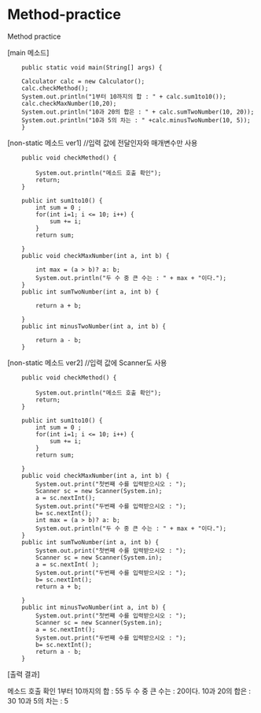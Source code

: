 # Method-practice
Method practice

[main 메소드]

		public static void main(String[] args) {

		Calculator calc = new Calculator();
		calc.checkMethod();
		System.out.println("1부터 10까지의 합 : " + calc.sum1to10());
		calc.checkMaxNumber(10,20);
		System.out.println("10과 20의 합은 : " + calc.sumTwoNumber(10, 20));
		System.out.println("10과 5의 차는 : " +calc.minusTwoNumber(10, 5));
		}
	
[non-static 메소드 ver1]  //입력 값에 전달인자와 매개변수만 사용

		public void checkMethod() {

			System.out.println("메소드 호출 확인");
			return;
		}

		public int sum1to10() {
			int sum = 0 ;
			for(int i=1; i <= 10; i++) {
				sum += i;
			}
			return sum;

		}
		public void checkMaxNumber(int a, int b) {

			int max = (a > b)? a: b;
			System.out.println("두 수 중 큰 수는 : " + max + "이다.");
		}
		public int sumTwoNumber(int a, int b) {

			return a + b;

		}
		public int minusTwoNumber(int a, int b) {

			return a - b;
		}
  
[non-static 메소드 ver2]  //입력 값에 Scanner도 사용

		public void checkMethod() {

			System.out.println("메소드 호출 확인");
			return;
		}

		public int sum1to10() {
			int sum = 0 ;
			for(int i=1; i <= 10; i++) {
				sum += i;
			}
			return sum;

		}
		public void checkMaxNumber(int a, int b) {
			System.out.print("첫번째 수를 입력받으시오 : ");
			Scanner sc = new Scanner(System.in);
			a = sc.nextInt();
			System.out.print("두번째 수를 입력받으시오 : ");
			b= sc.nextInt();
			int max = (a > b)? a: b;
			System.out.println("두 수 중 큰 수는 : " + max + "이다.");
		}
		public int sumTwoNumber(int a, int b) {
			System.out.print("첫번째 수를 입력받으시오 : ");
			Scanner sc = new Scanner(System.in);
			a = sc.nextInt( );
			System.out.print("두번째 수를 입력받으시오 : ");
			b= sc.nextInt();
			return a + b;

		}
		public int minusTwoNumber(int a, int b) {
			System.out.print("첫번째 수를 입력받으시오 : ");
			Scanner sc = new Scanner(System.in);
			a = sc.nextInt();
			System.out.print("두번째 수를 입력받으시오 : ");
			b= sc.nextInt();
			return a - b;
		}
		
		
[출력 결과]

메소드 호출 확인
1부터 10까지의 합 : 55
두 수 중 큰 수는 : 20이다.
10과 20의 합은 : 30
10과 5의 차는 : 5
